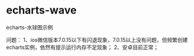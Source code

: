 # echarts-wave
echarts-水球图示例

问题：
1、ios微信版本7.0.15以下有闪退现象，7.0.15以上没有问题，但频繁创建echarts实例，依然有提示运行内存不足现象；
2、安卓目前正常；
